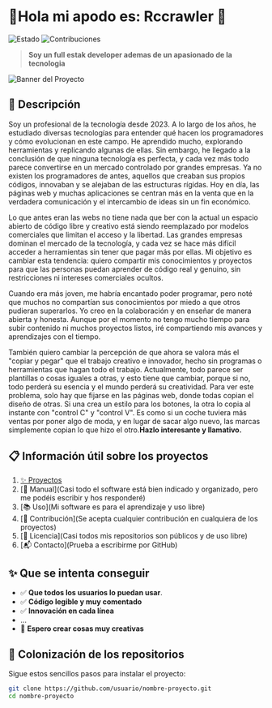 # 🌟Hola mi apodo es: Rccrawler 🌟

![Estado](https://img.shields.io/badge/Estado-Activo-success.svg)
![Contribuciones](https://img.shields.io/badge/Contribuciones-Bienvenidas-brightgreen.svg)

> **Soy un full estak developer ademas de un apasionado de la tecnologia**

![Banner del Proyecto](https://via.placeholder.com/1200x400.png?text=Banner+del+Proyecto)

## 🚀 Descripción
Soy un profesional de la tecnología desde 2023. A lo largo de los años, he estudiado diversas tecnologías para entender qué hacen los programadores y cómo evolucionan en este campo. He aprendido mucho, explorando herramientas y replicando algunas de ellas. Sin embargo, he llegado a la conclusión de que ninguna tecnología es perfecta, y cada vez más todo parece convertirse en un mercado controlado por grandes empresas. Ya no existen los programadores de antes, aquellos que creaban sus propios códigos, innovaban y se alejaban de las estructuras rígidas. Hoy en día, las páginas web y muchas aplicaciones se centran más en la venta que en la verdadera comunicación y el intercambio de ideas sin un fin económico.

Lo que antes eran las webs no tiene nada que ber con la actual un espacio abierto de código libre y creativo está siendo reemplazado por modelos comerciales que limitan el acceso y la libertad. Las grandes empresas dominan el mercado de la tecnología, y cada vez se hace más difícil acceder a herramientas sin tener que pagar más por ellas. Mi objetivo es cambiar esta tendencia: quiero compartir mis conocimientos y proyectos para que las personas puedan aprender de código real y genuino, sin restricciones ni intereses comerciales ocultos.

Cuando era más joven, me habría encantado poder programar, pero noté que muchos no compartían sus conocimientos por miedo a que otros pudieran superarlos. Yo creo en la colaboración y en enseñar de manera abierta y honesta. Aunque por el momento no tengo mucho tiempo para subir contenido ni muchos proyectos listos, iré compartiendo mis avances y aprendizajes con el tiempo.

También quiero cambiar la percepción de que ahora se valora más el "copiar y pegar" que el trabajo creativo e innovador, hecho sin programas o herramientas que hagan todo el trabajo. Actualmente, todo parece ser plantillas o cosas iguales a otras, y esto tiene que cambiar, porque si no, todo perderá su esencia y el mundo perderá su creatividad. Para ver este problema, solo hay que fijarse en las páginas web, donde todas copian el diseño de otras. Si una crea un estilo para los botones, la otra lo copia al instante con "control C" y "control V". Es como si un coche tuviera más ventas por poner algo de moda, y en lugar de sacar algo nuevo, las marcas simplemente copian lo que hizo el otro.**Hazlo interesante y llamativo.**

## 📋 Información útil sobre los proyectos
1. [✨ Proyectos](#-características)
2. [🔧 Manual](Casi todo el software está bien indicado y organizado, pero me podéis escribir y hos responderé)
3. [📚 Uso](Mi software es para el aprendizaje y uso libre)
4. [🤝 Contribución](Se acepta cualquier contribución en cualquiera de los proyectos)
6. [📄 Licencia](Casi todos mis repositorios son públicos y de uso libre)
7. [📬 Contacto](Prueba a escribirme por GitHub)

## ✨ Que se intenta conseguir
- ✅ **Que todos los usuarios lo puedan usar**.
- ✅ **Código legible y muy comentado**
- ✅ **Innovación en cada línea**
- ...
- 🎨 **Espero crear cosas muy creativas**

## 🔧 Colonización de los repositorios
Sigue estos sencillos pasos para instalar el proyecto:

```bash
git clone https://github.com/usuario/nombre-proyecto.git
cd nombre-proyecto
